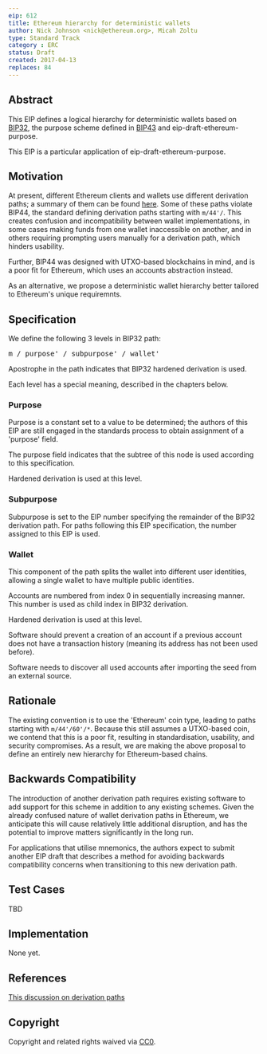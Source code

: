 ```yaml
---
eip: 612
title: Ethereum hierarchy for deterministic wallets
author: Nick Johnson <nick@ethereum.org>, Micah Zoltu
type: Standard Track
category : ERC
status: Draft
created: 2017-04-13
replaces: 84
---
```


## Abstract
This EIP defines a logical hierarchy for deterministic wallets based on [BIP32](https://github.com/bitcoin/bips/blob/master/bip-0032.mediawiki), the purpose scheme defined in [BIP43](https://github.com/bitcoin/bips/blob/master/bip-0043.mediawiki) and eip-draft-ethereum-purpose.

This EIP is a particular application of eip-draft-ethereum-purpose.

## Motivation
At present, different Ethereum clients and wallets use different derivation paths; a summary of them can be found [here](https://github.com/ethereum/EIPs/issues/84#issuecomment-292324521). Some of these paths violate BIP44, the standard defining derivation paths starting with `m/44'/`. This creates confusion and incompatibility between wallet implementations, in some cases making funds from one wallet inaccessible on another, and in others requiring prompting users manually for a derivation path, which hinders usability.

Further, BIP44 was designed with UTXO-based blockchains in mind, and is a poor fit for Ethereum, which uses an accounts abstraction instead.

As an alternative, we propose a deterministic wallet hierarchy better tailored to Ethereum's unique requiremnts.

## Specification
We define the following 3 levels in BIP32 path:

<pre>
m / purpose' / subpurpose' / wallet'
</pre>

Apostrophe in the path indicates that BIP32 hardened derivation is used.

Each level has a special meaning, described in the chapters below.

### Purpose

Purpose is a constant set to a value to be determined; the authors of this EIP are still engaged in the standards process to obtain assignment of a 'purpose' field.

The purpose field indicates that the subtree of this node is used according to this specification.

Hardened derivation is used at this level.

### Subpurpose
Subpurpose is set to the EIP number specifying the remainder of the BIP32 derivation path. For paths following this EIP specification, the number assigned to this EIP is used.

### Wallet
This component of the path splits the wallet into different user identities, allowing a single wallet to have multiple public identities.

Accounts are numbered from index 0 in sequentially increasing manner. This number is used as child index in BIP32 derivation.

Hardened derivation is used at this level.

Software should prevent a creation of an account if a previous account does not have a transaction history (meaning its address has not been used before).

Software needs to discover all used accounts after importing the seed from an external source.

## Rationale
The existing convention is to use the 'Ethereum' coin type, leading to paths starting with `m/44'/60'/*`. Because this still assumes a UTXO-based coin, we contend that this is a poor fit, resulting in standardisation, usability, and security compromises. As a result, we are making the above proposal to define an entirely new hierarchy for Ethereum-based chains.

## Backwards Compatibility
The introduction of another derivation path requires existing software to add support for this scheme in addition to any existing schemes. Given the already confused nature of wallet derivation paths in Ethereum, we anticipate this will cause relatively little additional disruption, and has the potential to improve matters significantly in the long run.

For applications that utilise mnemonics, the authors expect to submit another EIP draft that describes a method for avoiding backwards compatibility concerns when transitioning to this new derivation path.

## Test Cases
TBD

## Implementation
None yet.

## References
[This discussion on derivation paths](https://github.com/ethereum/EIPs/issues/84)

## Copyright
Copyright and related rights waived via [CC0](https://creativecommons.org/publicdomain/zero/1.0/).
